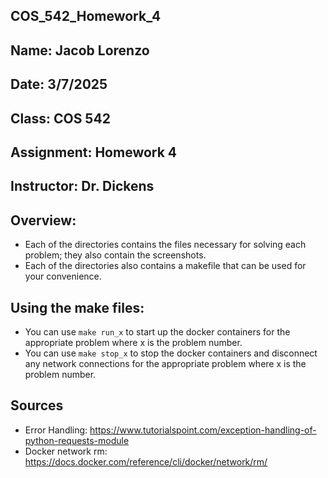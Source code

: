 ## COS_542_Homework_4
## Name: Jacob Lorenzo
## Date: 3/7/2025
## Class: COS 542
## Assignment: Homework 4
## Instructor: Dr. Dickens

## Overview:
- Each of the directories contains the files necessary for solving each problem; they also contain the screenshots.
- Each of the directories also contains a makefile that can be used for your convenience.

## Using the make files:
- You can use ```make run_x``` to start up the docker containers for the appropriate problem where x is the problem number.
- You can use ```make stop_x``` to stop the docker containers and disconnect any network connections for the appropriate problem where x is the problem number.

## Sources
- Error Handling: https://www.tutorialspoint.com/exception-handling-of-python-requests-module
- Docker network rm: https://docs.docker.com/reference/cli/docker/network/rm/
